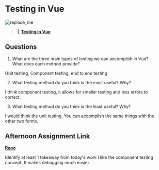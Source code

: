 # Testing in Vue

![replace_me](https://codeworks.blob.core.windows.net/public/assets/img/illustrations/placeholder.svg)

> **📖 [Testing in Vue](https://codeworksacademy.com/fs-student-guide/resources/wk8-9/04-Vue-Testing)**

## Questions

1. What are the three main types of testing we can accomplish in Vue? What does each method provide?

Unit testing, Component testing, end to end testing

2. What testing method do you think is the most useful? Why?

I think component testing, it allows for smaller testing and less errors to correct.

3. What testing method do you think is the least useful? Why?

I would think the unit testing. You can accomplish the same things with the other two forms.

## Afternoon Assignment Link

**[Repo](https://github.com/Ethan-Johnson17/<ASSIGNMENT_REPO>)**

Identify at least 1 takeaway from today's work
I like the component testing concept. It makes debugging much easier.